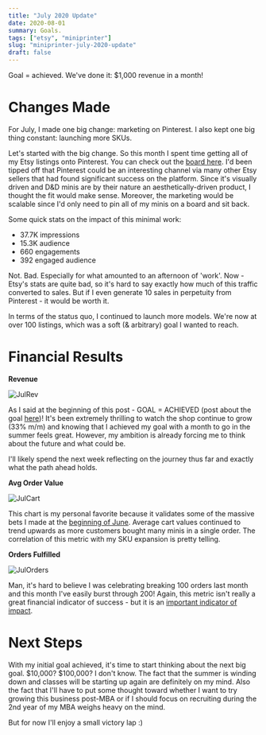 ```yaml
---
title: "July 2020 Update"
date: 2020-08-01
summary: Goals.
tags: ["etsy", "miniprinter"]
slug: "miniprinter-july-2020-update"
draft: false
---
```


Goal = achieved. We've done it: $1,000 revenue in a month!

# Changes Made

For July, I made one big change: marketing on Pinterest. I also kept one big thing constant: launching more SKUs.

Let's started with the big change. So this month I spent time getting all of my Etsy listings onto Pinterest. You can check out the [board here](https://www.pinterest.com/theminiprinter/miniprinters-dd-pathfinder-miniatures/). I'd been tipped off that Pinterest could be an interesting channel via many other Etsy sellers that had found significant success on the platform. Since it's visually driven and D&D minis are by their nature an aesthetically-driven product, I thought the fit would make sense. Moreover, the marketing would be scalable since I'd only need to pin all of my minis on a board and sit back.

Some quick stats on the impact of this minimal work:

- 37.7K impressions
- 15.3K audience
- 660 engagements
- 392 engaged audience

Not. Bad. Especially for what amounted to an afternoon of 'work'. Now - Etsy's stats are quite bad, so it's hard to say exactly how much of this traffic converted to sales. But if I even generate 10 sales in perpetuity from Pinterest - it would be worth it.

In terms of the status quo, I continued to launch more models. We're now at over 100 listings, which was a soft (& arbitrary) goal I wanted to reach.

# Financial Results

**Revenue**

![JulRev](/jul-update/jul-rev.png)

As I said at the beginning of this post - GOAL = ACHIEVED (post about the goal [here](https://www.aadhi.rocks/posts/miniprinter-summer-2020-update))! It's been extremely thrilling to watch the shop continue to grow (33% m/m) and knowing that I achieved my goal with a month to go in the summer feels great. However, my ambition is already forcing me to think about the future and what could be.

I'll likely spend the next week reflecting on the journey thus far and exactly what the path ahead holds.

**Avg Order Value**

![JulCart](/jul-update/jul-avg-cart.png)

This chart is my personal favorite because it validates some of the massive bets I made at the [beginning of June](https://www.aadhi.rocks/posts/miniprinter-june-2020-update). Average cart values continued to trend upwards as more customers bought many minis in a single order. The correlation of this metric with my SKU expansion is pretty telling.

**Orders Fulfilled**

![JulOrders](/jul-update/jul-orders.png)

Man, it's hard to believe I was celebrating breaking 100 orders last month and this month I've easily burst through 200! Again, this metric isn't really a great financial indicator of success - but it is an [important indicator of impact](https://www.aadhi.rocks/posts/miniprinter-may-2020-update).

# Next Steps

With my initial goal achieved, it's time to start thinking about the next big goal. $10,000? $100,000? I don't know. The fact that the summer is winding down and classes will be starting up again are definitely on my mind. Also the fact that I'll have to put some thought toward whether I want to try growing this business post-MBA or if I should focus on recruiting during the 2nd year of my MBA weighs heavy on the mind.

But for now I'll enjoy a small victory lap :)